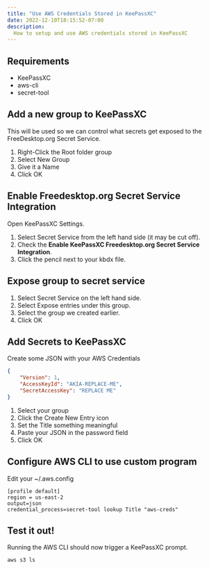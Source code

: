 ```yaml
---
title: "Use AWS Credentials Stored in KeePassXC"
date: 2022-12-10T18:15:52-07:00
description:
  How to setup and use AWS credentials stored in KeePassXC
---
```


## Requirements

- KeePassXC
- aws-cli
- secret-tool

## Add a new group to KeePassXC

This will be used so we can control what secrets get exposed to the FreeDesktop.org Secret Service.

1. Right-Click the Root folder group
2. Select New Group
3. Give it a Name
4. Click OK

## Enable Freedesktop.org Secret Service Integration

Open KeePassXC Settings.

1. Select Secret Service from the left hand side (it may be cut off).
2. Check the **Enable KeePassXC Freedesktop.org Secret Service Integration**.
3. Click the pencil next to your kbdx file.

## Expose group to secret service

1. Select Secret Service on the left hand side.
2. Select Expose entries under this group.
3. Select the group we created earlier.
4. Click OK

## Add Secrets to KeePassXC
Create some JSON with your AWS Credentials

```json
{
    "Version": 1,
    "AccessKeyId": "AKIA-REPLACE-ME",
    "SecretAccessKey": "REPLACE ME"
}
```

1. Select your group
2. Click the Create New Entry icon
3. Set the Title something meaningful
4. Paste your JSON in the password field
5. Click OK

## Configure AWS CLI to use custom program
Edit your ~/.aws.config

```
[profile default]
region = us-east-2
output=json
credential_process=secret-tool lookup Title "aws-creds"
```

## Test it out!

Running the AWS CLI should now trigger a KeePassXC prompt.

```bash
aws s3 ls
```
